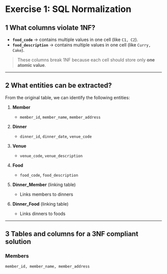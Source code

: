 
# Exercise 1: SQL Normalization

## 1️ What columns violate 1NF?

- **`food_code`** → contains multiple values in one cell (like `C1, C2`).  
- **`food_description`** → contains multiple values in one cell (like `Curry, Cake`).  

> These columns break 1NF because each cell should store only **one atomic value**.

---

## 2️ What entities can be extracted?

From the original table, we can identify the following entities:

1. **Member**  
   - `member_id`, `member_name`, `member_address`  

2. **Dinner**  
   - `dinner_id`, `dinner_date`, `venue_code`  

3. **Venue**  
   - `venue_code`, `venue_description`  

4. **Food**  
   - `food_code`, `food_description`  

5. **Dinner_Member** (linking table)  
   - Links members to dinners  

6. **Dinner_Food** (linking table)  
   - Links dinners to foods  

---

## 3️ Tables and columns for a 3NF compliant solution

### Members
```sql
member_id, member_name, member_address
